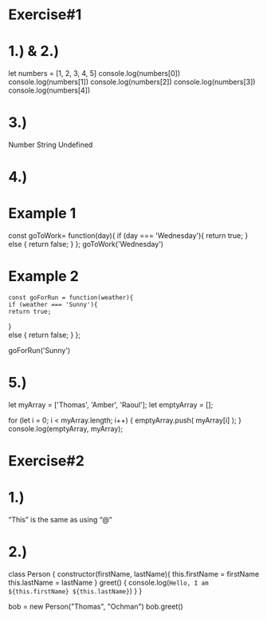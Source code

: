 # Exercise#1

# 1.) & 2.)
let numbers = [1, 2, 3, 4, 5]
console.log(numbers[0])
console.log(numbers[1])
console.log(numbers[2])
console.log(numbers[3])
console.log(numbers[4])

# 3.)
Number
String 
Undefined

# 4.)
# Example 1
const goToWork= function(day){
  if (day === 'Wednesday'){
   return true; 
  }
  else {
    return false;
  }
};
goToWork('Wednesday')

# Example 2
    const goForRun = function(weather){
    if (weather === 'Sunny'){
    return true;
 }  
    else {
    return false;
  }
};
  
goForRun('Sunny')

# 5.)
let myArray = ['Thomas', 'Amber', 'Raoul'];
let emptyArray = [];

for (let i = 0; i < myArray.length; i++) {
  emptyArray.push( myArray[i] );
}
console.log(emptyArray, myArray);


# Exercise#2

# 1.)
“This” is the same as using “@“

# 2.)
class Person { 
  constructor(firstName, lastName){
    this.firstName = firstName
    this.lastName = lastName
  }
    greet() {
      console.log(`Hello, I am ${this.firstName} ${this.lastName}`)
    }
}

bob = new Person("Thomas", "Ochman")
bob.greet()






